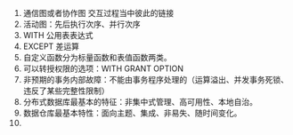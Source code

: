 1. 通信图或者协作图 交互过程当中彼此的链接
2. 活动图：先后执行次序、并行次序
3. WITH 公用表表达式
4. EXCEPT 差运算
5. 自定义函数分为标量函数和表值函数两类。
6. 可以转授权限的选项：WITH GRANT OPTION
7. 非预期的事务内部故障：不能由事务程序处理的（运算溢出、并发事务死锁、违反了某些完整性限制）
8. 分布式数据库最基本的特征：非集中式管理、高可用性、本地自治。
9. 数据仓库最基本特性：面向主题、集成、非易失、随时间变化。
10. 